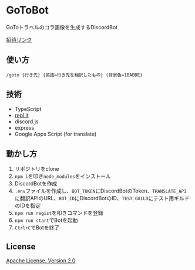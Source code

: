 # GoToBot

GoToトラベルのコラ画像を生成するDiscordBot

[招待リンク](https://discord.com/api/oauth2/authorize?client_id=881401847905124353&permissions=1342229504&scope=bot%20applications.commands)

## 使い方

```
/goto {行き先} {英語=行き先を翻訳したもの} {背景色=1BABDE}
```

## 技術

- TypeScript
- [repl.it](https://replit.com/@RomanGames/GoToBot)
- discord.js
- express
- Google Apps Script (for translate)

## 動かし方

1. リポジトリをclone
2. `npm i`を叩き`node_modules`をインストール
3. DiscordBotを作成
4. `.env`ファイルを作成し、`BOT_TOKEN`にDiscordBotのToken、`TRANSLATE_API`に翻訳APIのURL、`BOT_ID`にDiscordBotのID、`TEST_GUILD`にテスト用ギルドのIDを指定
5. `npm run regist`を叩きコマンドを登録
6. `npm run start`でBotを起動
7. `Ctrl+C`でBotを終了

## License

[Apache License, Version 2.0](https://apache.org/licenses/LICENSE-2.0)
